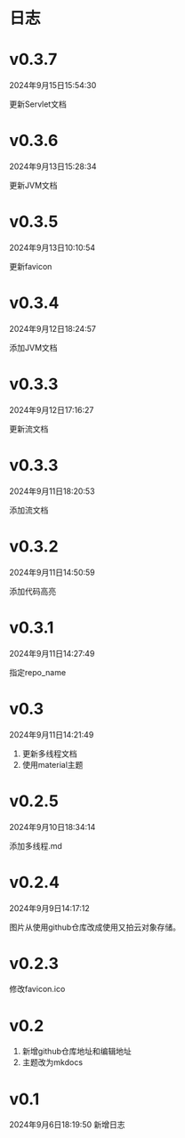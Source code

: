 # 日志
# v0.3.7
2024年9月15日15:54:30

更新Servlet文档

# v0.3.6
2024年9月13日15:28:34

更新JVM文档

# v0.3.5
2024年9月13日10:10:54

更新favicon

# v0.3.4
2024年9月12日18:24:57

添加JVM文档

# v0.3.3
2024年9月12日17:16:27

更新流文档

# v0.3.3
2024年9月11日18:20:53

添加流文档

# v0.3.2
2024年9月11日14:50:59

添加代码高亮

# v0.3.1
2024年9月11日14:27:49

指定repo_name
# v0.3
2024年9月11日14:21:49

1. 更新多线程文档
2. 使用material主题

# v0.2.5
2024年9月10日18:34:14

添加多线程.md

# v0.2.4
2024年9月9日14:17:12

图片从使用github仓库改成使用又拍云对象存储。
# v0.2.3
修改favicon.ico

# v0.2
1. 新增github仓库地址和编辑地址
2. 主题改为mkdocs

# v0.1

2024年9月6日18:19:50
新增日志